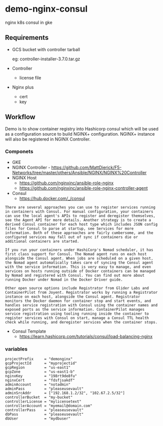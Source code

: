 # demo-nginx-consul
nginx k8s consul in gke

## Requirements

- GCS bucket with controller tarball

    eg: controller-installer-3.7.0.tar.gz

- Controller
  - license file

- Nginx plus
  - cert
  - key

## Workflow

Demo is to show container registry into Hashicorp consul which will be used as a configuration source to build NGINX+ configuration. NGINX+ instance will also be registered in NGINX Controller.

### Componets

- GKE
- NGINX Controller - https://github.com/MattDierick/F5-Networks/tree/master/others/Ansible/NGINX/NGINX%20Controller
- NGINX Host
  - https://github.com/nginxinc/ansible-role-nginx
  - https://github.com/nginxinc/ansible-role-nginx-controller-agent
- Consul
  - https://hub.docker.com/_/consul
``` Service Discovery with Containers
There are several approaches you can use to register services running in containers with Consul. For manual configuration, your containers can use the local agent's APIs to register and deregister themselves, see the Agent API for more details. Another strategy is to create a derived Consul container for each host type which includes JSON config files for Consul to parse at startup, see Services for more information. Both of these approaches are fairly cumbersome, and the configured services may fall out of sync if containers die or additional containers are started.

If you run your containers under HashiCorp's Nomad scheduler, it has first class support for Consul. The Nomad agent runs on each host alongside the Consul agent. When jobs are scheduled on a given host, the Nomad agent automatically takes care of syncing the Consul agent with the service information. This is very easy to manage, and even services on hosts running outside of Docker containers can be managed by Nomad and registered with Consul. You can find out more about running Docker under Nomad in the Docker Driver guide.

Other open source options include Registrator from Glider Labs and ContainerPilot from Joyent. Registrator works by running a Registrator instance on each host, alongside the Consul agent. Registrator monitors the Docker daemon for container stop and start events, and handles service registration with Consul using the container names and exposed ports as the service information. ContainerPilot manages service registration using tooling running inside the container to register services with Consul on start, manage a Consul TTL health check while running, and deregister services when the container stops.
```
- Consul Template
  - https://learn.hashicorp.com/tutorials/consul/load-balancing-nginx

### variables

```hcl
projectPrefix     = "demonginx"
gcpProjectId      = "myprojectid"
gcpRegion         = "us-east1"
gcpZone           = "us-east1-b"
nginxKey          = "198rt9de8fu"
nginxCert         = "fdsfjsakdf"
adminAccount      = "notadmin"
adminPass         = "pleaseusevault"
adminSrcAddr      = ["192.168.1.2/32", "102.67.2.5/32"]
controllerBucket  = "my-bucket"
controllerLicense = "mylicensetext"
controllerAccount = "myemail@domain.com"
controllerPass    = "pleaseusevault"
dbPass            = "pleaseusevault"
dbUser            = "mydbuser"
```